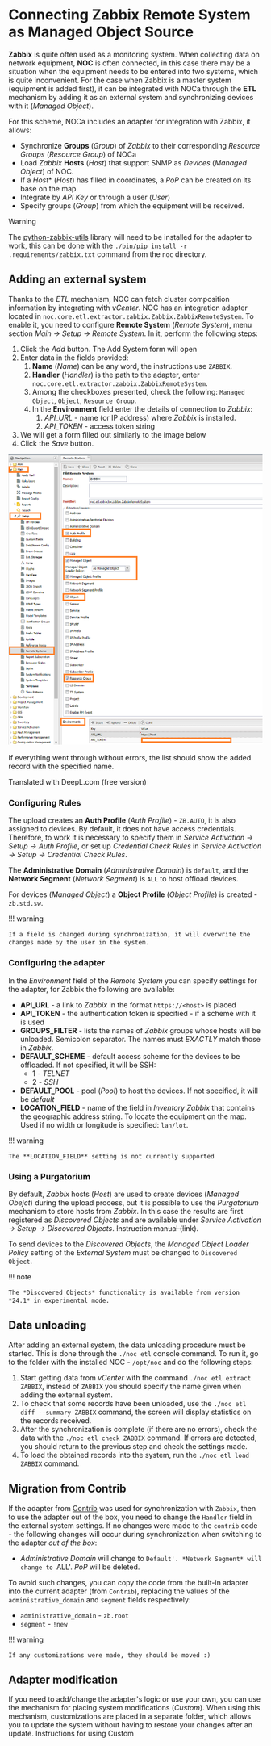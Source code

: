 # Connecting Zabbix Remote System as Managed Object Source
 
**Zabbix** is quite often used as a monitoring system. When collecting data on network equipment, **NOC** is often connected, in this case there may be a situation when the equipment needs to be entered into two systems, which is quite inconvenient. For the case when Zabbix is a master system (equipment is added first), it can be integrated with NOCa through the **ETL** mechanism by adding it as an external system and synchronizing devices with it (*Managed Object*).

For this scheme, NOCa includes an adapter for integration with Zabbix, it allows:

* Synchronize **Groups** (*Group*) of *Zabbix* to their corresponding *Resource Groups* (*Resource Group*) of NOCa
* Load *Zabbix* **Hosts** (*Host*) that support SNMP as *Devices* (*Managed Object*) of NOC.
* If a *Host** (*Host*) has filled in coordinates, a *PoP* can be created on its base on the map.
* Integrate by *API Key* or through a user (*User*)
* Specify groups (*Group*) from which the equipment will be received.

> [!WARNING]
>
> The [python-zabbix-utils](https://github.com/zabbix/python-zabbix-utils) library will need to be installed for the adapter to work, this can be done with the `./bin/pip install -r .requirements/zabbix.txt` command from the `noc` directory.


## Adding an external system

Thanks to the *ETL* mechanism, NOC can fetch cluster composition information by integrating with *vCenter*. NOC has an integration adapter located in `noc.core.etl.extractor.zabbix.Zabbix.ZabbixRemoteSystem`. To enable it, you need to configure **Remote System** (*Remote System*), menu section *Main -> Setup -> Remote System*. In it, perform the following steps:

1. Click the *Add* button. The Add System form will open
2. Enter data in the fields provided:
   1. **Name** (*Name*) can be any word, the instructions use `ZABBIX`.
   2. **Handler** (*Handler*) is the path to the adapter, enter `noc.core.etl.extractor.zabbix.ZabbixRemoteSystem`.
   3. Among the checkboxes presented, check the following: `Managed Object`, `Object`, `Resource Group`.
   4. In the **Environment** field enter the details of connection to *Zabbix*:
      1. *API_URL* - name (or IP address) where *Zabbix* is installed.
      2. *API_TOKEN* - access token string
3. We will get a form filled out similarly to the image below
4. Click the *Save* button.

![Zabbix RemoteSystem Add Form](remote_system_zabbix_add_form_en.png)

If everything went through without errors, the list should show the added record with the specified name.


Translated with DeepL.com (free version)

### Configuring Rules

The upload creates an **Auth Profile** (*Auth Profile*) - `ZB.AUTO`, it is also assigned to devices. By default, it does not have access credentials. Therefore, to work it is necessary to specify them in *Service Activation -> Setup -> Auth Profile*, or set up *Credential Check Rules* in *Service Activation -> Setup -> Credential Check Rules*.

The **Administrative Domain** (*Administrative Domain*) is `default`, and the **Network Segment** (*Network Segment*) is `ALL` to host offload devices.

For devices (*Managed Object*) a **Object Profile** (*Object Profile*) is created - `zb.std.sw`.

!!! warning

    If a field is changed during synchronization, it will overwrite the changes made by the user in the system.

### Configuring the adapter


In the *Environment* field of the *Remote System* you can specify settings for the adapter, for Zabbix the following are available:

* **API_URL** - a link to *Zabbix* in the format `https://<host>` is placed
* **API_TOKEN** - the authentication token is specified - if a scheme with it is used
* **GROUPS_FILTER** - lists the names of *Zabbix* groups whose hosts will be unloaded. Semicolon separator. The names must *EXACTLY* match those in *Zabbix*.
* **DEFAULT_SCHEME** - default access scheme for the devices to be offloaded. If not specified, it will be SSH:
  * 1 - *TELNET*
  * 2 - *SSH*
* **DEFAULT_POOL** - pool (*Pool*) to host the devices. If not specified, it will be *default*
* **LOCATION_FIELD** - name of the field in *Inventory Zabbix* that contains the geographic address string. To locate the equipment on the map. Used if no width or longitude is specified: `lan/lot`.

!!! warning

    The **LOCATION_FIELD** setting is not currently supported

### Using a Purgatorium

By default, *Zabbix* hosts (*Host*) are used to create devices (*Managed Obejct*) during the upload process, but it is possible to use the *Purgatorium* mechanism to store hosts from *Zabbix*. In this case the results are first registered as *Discovered Objects* and are available under *Service Activation -> Setup -> Discovered Objects*. ~~Instruction manual (link)~~.

To send devices to the *Discovered Objects*, the *Managed Object Loader Policy* setting of the *External System* must be changed to `Discovered Object`.


!!! note

    The *Discovered Objects* functionality is available from version *24.1* in experimental mode.

## Data unloading

After adding an external system, the data unloading procedure must be started. This is done through the `./noc etl` console command. To run it, go to the folder with the installed NOC - `/opt/noc` and do the following steps:

1. Start getting data from *vCenter* with the command `./noc etl extract ZABBIX`, instead of `ZABBIX` you should specify the name given when adding the external system.
2. To check that some records have been unloaded, use the `./noc etl diff --summary ZABBIX` command, the screen will display statistics on the records received.
3. After the synchronization is complete (if there are no errors), check the data with the `./noc etl check ZABBIX` command. If errors are detected, you should return to the previous step and check the settings made.
4. To load the obtained records into the system, run the `./noc etl load ZABBIX` command.

## Migration from Contrib

If the adapter from [Contrib](https://code.getnoc.com/noc/contrib/etl-zabbix/-/blob/master/zabbix.py) was used for synchronization with `Zabbix`, then to use the adapter out of the box, you need to change the `Handler` field in the external system settings. If no changes were made to the `contrib` code - the following changes will occur during synchronization when switching to the adapter *out of the box*:

* *Administrative Domain* will change to `Default'.
*Network Segment* will change to `ALL'.
*PoP* will be deleted.

To avoid such changes, you can copy the code from the built-in adapter into the current adapter (from `Contrib`), replacing the values of the `administrative_domain` and `segment` fields respectively:

* `administrative_domain` - `zb.root`
* `segment` - `!new`

!!! warning

    If any customizations were made, they should be moved :)

## Adapter modification

If you need to add/change the adapter's logic or use your own, you can use the mechanism for placing system modifications (*Custom*). When using this mechanism, customizations are placed in a separate folder, which allows you to update the system without having to restore your changes after an update. Instructions for using Custom